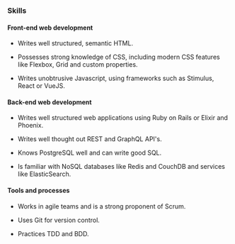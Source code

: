 ### Skills

#### Front-end web development

* Writes well structured, semantic HTML.

* Possesses strong knowledge of CSS, including modern CSS features like
  Flexbox, Grid and custom properties.

* Writes unobtrusive Javascript, using frameworks such as Stimulus, React or
  VueJS.

#### Back-end web development

* Writes well structured web applications using Ruby on Rails or Elixir and
  Phoenix.

* Writes well thought out REST and GraphQL API's.

* Knows PostgreSQL well and can write good SQL.

* Is familiar with NoSQL databases like Redis and CouchDB and services like
  ElasticSearch.

#### Tools and processes

* Works in agile teams and is a strong proponent of Scrum.

* Uses Git for version control.

* Practices TDD and BDD.
